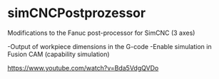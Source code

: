 # simCNCPostprozessor
Modifications to the Fanuc post-processor for SimCNC (3 axes)

-Output of workpiece dimensions in the G-code
-Enable simulation in Fusion CAM (capability simulation)

https://www.youtube.com/watch?v=Bda5VdgQVDo